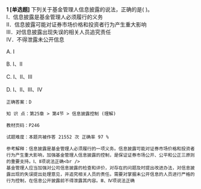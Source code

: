 **1 [单选题]** 下列关于基金管理人信息披露的说法，正确的是(       )。<br />
Ⅰ．信息披露是基金管理人必须履行的义务<br />
Ⅱ．信息披露可能对证券市场价格和投资者行为产生重大影响<br />
Ⅲ．对信息披露出现失误的相关人员追究责任<br />
Ⅳ．不得泄露未公开信息

A. Ⅰ

B. Ⅰ、Ⅱ

C. Ⅰ、Ⅱ、Ⅲ

D. Ⅰ、Ⅱ、Ⅲ、Ⅳ

```
正确答案：D

知 识 点：第25章 > 第4节 > 信息披露控制 (理解)

教材页码：P246

试题难度：本题共被作答 21552 次 正确率 97 %

参考解释：信息披露是基金管理人必须履行的一项义务。信息披露可能对证券市场价格和投资者行为产生重大影响，加强基金管理人信息披露的控制，是保证证券市场公开、公平和公正三原则的重要支持。Ⅰ、Ⅱ项说法正确<br />
基金管理人应当加强对公司信息披露的检查和评价，对存在的问题及时提出改进办法，对信息披露出现的失误提出处理意见，并追究相关人员的责任。需要对掌握未公开信息的人员进行严格的行为控制，在信息公开披露前不得泄露其内容。Ⅲ、Ⅳ项说法正确
```

